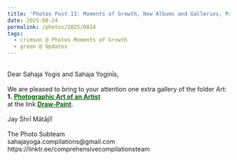 ```yaml
---
title: 'Photos Post 13: Moments of Growth, New Albums and Galleries, Part 39'
date: 2025-08-24
permalink: /photos/2025/0824
tags:
  - crimson @ Photos Moments of Growth
  - green @ Updates
---
```


<p>
<br>
Dear Sahaja Yogis and Sahaja Yoginīs,<br>
<br>
We are pleased to bring to your attention one extra gallery of the folder Art:<br>
<b>1.</b> <a href="https://imageevent.com/sahaja/art/photographicartofcolinheinsen"><font color="DarkGreen"><b>Photographic Art of an Artist</b></font></a><br>
at the link
<a href="https://imageevent.com/sahaja/art/photographicartofcolinheinsen/drawpaintfromimaginationnac2019"><font color="DarkGreen"><b>Draw-Paint</b></font></a>.<br>
<br>
Jay Śhrī Mātājī!<br>
<br>
The Photo Subteam<br>
sahajayoga.compilations@gmail.com<br>
https://linktr.ee/comprehensivecompilationsteam<br>
</p>